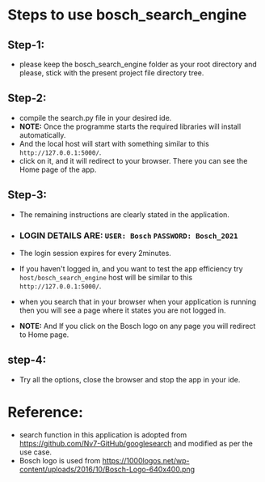 # Steps to use bosch_search_engine
## Step-1:
* please keep the bosch_search_engine folder as your root directory and please, stick with the present project file directory tree.

## Step-2:
* compile the search.py file in your desired ide.
* **NOTE:** Once the programme starts the required libraries will install automatically.
* And the local host will start with something similar to this ``http://127.0.0.1:5000/``.
* click on it, and it will redirect to your browser. There you can see the Home page of the app.
## Step-3:
* The remaining instructions are clearly stated in the application.

* ### LOGIN DETAILS ARE: ``USER: Bosch`` ``PASSWORD: Bosch_2021``
* The login session expires for every 2minutes.
* If you haven't logged in, and you want to test the app efficiency try ``host/bosch_search_engine`` host will be similar to this ``http://127.0.0.1:5000/``.
* when you search that in your browser when your application is running then you will see a page where it states you are not logged in.
* **NOTE:** And If you click on the Bosch logo on any page you will redirect to Home page.

## step-4:
* Try all the options, close the browser and stop the app in your ide.

# Reference:
* search function in this application is adopted from https://github.com/Nv7-GitHub/googlesearch and modified as per the use case.
* Bosch logo is used from https://1000logos.net/wp-content/uploads/2016/10/Bosch-Logo-640x400.png